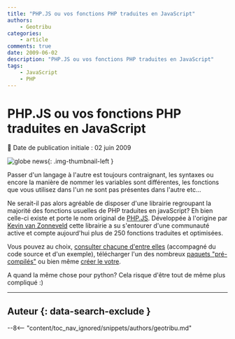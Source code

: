 ```yaml
---
title: "PHP.JS ou vos fonctions PHP traduites en JavaScript"
authors:
    - Geotribu
categories:
    - article
comments: true
date: 2009-06-02
description: "PHP.JS ou vos fonctions PHP traduites en JavaScript"
tags:
    - JavaScript
    - PHP
---
```


# PHP.JS ou vos fonctions PHP traduites en JavaScript

:calendar: Date de publication initiale : 02 juin 2009

![globe news](https://cdn.geotribu.fr/img/internal/icons-rdp-news/world.png){: .img-thumbnail-left }

Passer d'un langage à l'autre est toujours contraignant, les syntaxes ou encore la manière de nommer les variables sont différentes, les fonctions que vous utilisez dans l'un ne sont pas présentes dans l'autre etc...

Ne serait-il pas alors agréable de disposer d'une librairie regroupant la majorité des fonctions usuelles de PHP traduites en javaScript? Eh bien celle-ci existe et porte le nom original de [PHP.JS](http://phpjs.org/). Développée à l'origine par [Kevin van Zonneveld](http://kevin.vanzonneveld.net/about/) cette librairie a su s'entourer d'une communauté active et compte aujourd'hui plus de 250 fonctions traduites et optimisées.

Vous pouvez au choix, [consulter chacune d'entre elles](http://phpjs.org/functions/index) (accompagné du code source et d'un exemple), télécharger l'un des nombreux [paquets "pré-compilés"](http://phpjs.org/packages/index) ou bien même [créer le votre](http://phpjs.org/packages/configure).

A quand la même chose pour python? Cela risque d'être tout de même plus compliqué :)

----

## Auteur {: data-search-exclude }

--8<-- "content/toc_nav_ignored/snippets/authors/geotribu.md"
